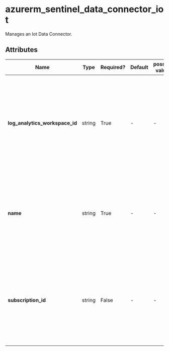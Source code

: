 # azurerm_sentinel_data_connector_iot

Manages an Iot Data Connector.

## Attributes

| Name | Type | Required? | Default  | possible values | Description |
| ---- | ---- | --------- | -------- | ----------- | ----------- |
| **log_analytics_workspace_id** | string | True | -  |  -  | The ID of the Log Analytics Workspace that this Iot Data Connector resides in. Changing this forces a new Iot Data Connector to be created. | 
| **name** | string | True | -  |  -  | The name which should be used for this Iot Data Connector. Changing this forces a new Iot Data Connector to be created. | 
| **subscription_id** | string | False | -  |  -  | The ID of the subscription that this Iot Data Connector connects to. Changing this forces a new Iot Data Connector to be created. | 


